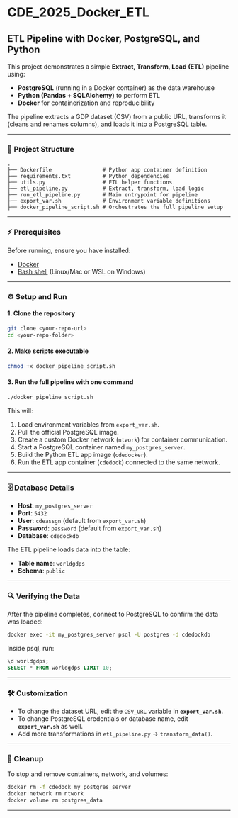 # CDE_2025_Docker_ETL
## ETL Pipeline with Docker, PostgreSQL, and Python

This project demonstrates a simple **Extract, Transform, Load (ETL)** pipeline using:

* **PostgreSQL** (running in a Docker container) as the data warehouse
* **Python (Pandas + SQLAlchemy)** to perform ETL
* **Docker** for containerization and reproducibility

The pipeline extracts a GDP dataset (CSV) from a public URL, transforms it (cleans and renames columns), and loads it into a PostgreSQL table.

---

### 📂 Project Structure

```
.
├── Dockerfile                # Python app container definition
├── requirements.txt          # Python dependencies
├── utils.py                  # ETL helper functions
├── etl_pipeline.py           # Extract, transform, load logic
├── run_etl_pipeline.py       # Main entrypoint for pipeline
├── export_var.sh             # Environment variable definitions
├── docker_pipeline_script.sh # Orchestrates the full pipeline setup
```

---

### ⚡ Prerequisites

Before running, ensure you have installed:

* [Docker](https://docs.docker.com/get-docker/)
* [Bash shell](https://www.gnu.org/software/bash/) (Linux/Mac or WSL on Windows)

---

### ⚙️ Setup and Run

#### 1. Clone the repository

```bash
git clone <your-repo-url>
cd <your-repo-folder>
```

#### 2. Make scripts executable

```bash
chmod +x docker_pipeline_script.sh
```

#### 3. Run the full pipeline with one command

```bash
./docker_pipeline_script.sh
```

This will:

1. Load environment variables from `export_var.sh`.
2. Pull the official PostgreSQL image.
3. Create a custom Docker network (`ntwork`) for container communication.
4. Start a PostgreSQL container named `my_postgres_server`.
5. Build the Python ETL app image (`cdedocker`).
6. Run the ETL app container (`cdedock`) connected to the same network.

---

### 🗄️ Database Details

* **Host**: `my_postgres_server`
* **Port**: `5432`
* **User**: `cdeassgn` (default from `export_var.sh`)
* **Password**: `password` (default from `export_var.sh`)
* **Database**: `cdedockdb`

The ETL pipeline loads data into the table:

* **Table name**: `worldgdps`
* **Schema**: `public`

---

### 🔍 Verifying the Data

After the pipeline completes, connect to PostgreSQL to confirm the data was loaded:

```bash
docker exec -it my_postgres_server psql -U postgres -d cdedockdb
```

Inside psql, run:

```sql
\d worldgdps;
SELECT * FROM worldgdps LIMIT 10;
```

---

### 🛠️ Customization

* To change the dataset URL, edit the `CSV_URL` variable in **`export_var.sh`**.
* To change PostgreSQL credentials or database name, edit **`export_var.sh`** as well.
* Add more transformations in `etl_pipeline.py` → `transform_data()`.

---

### 🧹 Cleanup

To stop and remove containers, network, and volumes:

```bash
docker rm -f cdedock my_postgres_server
docker network rm ntwork
docker volume rm postgres_data
```

---
